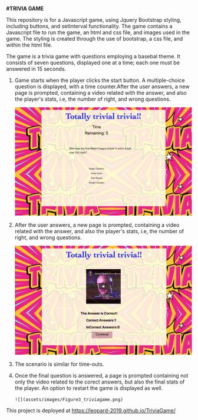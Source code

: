 **#TRIVIA GAME**

This repository is for a Javascript game, using Jquery Bootstrap styling, including buttons, and setInterval functionality. The game contains a Javascript file to run the game, an html and css file, and images used in the game. The styling is created through the use of bootstrap, a css file, and within the html file.

The game is a trivia game with questions employing a basebal theme. It consists of seven questions, displayed one at a time; each one must be answered in 15 seconds.


1. Game starts when the player clicks the start button. A multiple-choice question is displayed, with a time counter.After the user answers, a new page is prompted, containing a video related with the answer, and also the player's stats, i.e,  the number of right, and wrong questions.

      ![](assets/images/Figure1_triviagame.png)

2. After the user answers, a new page is prompted, containing a video related with the answer, and also the player's stats, i.e,  the number of right, and wrong questions.

   
     ![](assets/images/Figure2_triviagame.png)

3. The scenario is similar for time-outs.


4. Once the final question is answered, a page is prompted containing not only the video related to the corect answers, but also the final stats of the player. An option to restart the game is displayed as well.

       ![](assets/images/Figure3_triviagame.png)

This project is deployed at https://leopard-2019.github.io/TriviaGame/

